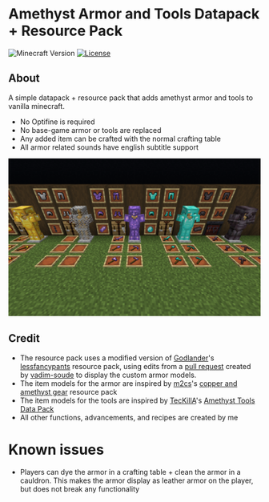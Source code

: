# Amethyst Armor and Tools Datapack + Resource Pack
![Minecraft Version](https://img.shields.io/badge/Minecraft%20Version-1.20.6-blue?style=flat-square)
[![License](https://img.shields.io/github/license/FlamedDogo99/AmethystArmor?style=flat-square)](https://github.com/FlamedDogo99/AmethystArmor/blob/main/LICENSE)
## About
A simple datapack + resource pack that adds amethyst armor and tools to vanilla minecraft.

- No Optifine is required
- No base-game armor or tools are replaced
- Any added item can be crafted with the normal crafting table
- All armor related sounds have english subtitle support 

<div align="center">

![Armor](screenshots/armor1.png)

</div>

## Credit
- The resource pack uses a modified version of [Godlander](https://github.com/Godlander)'s [lessfancypants](https://github.com/Godlander/lessfancypants) resource pack, using edits from a [pull request](https://github.com/Godlander/lessfancypants/pull/1) created by [vadim-soude](https://github.com/vadim-soude) to display the custom armor models.
- The item models for the armor are inspired by [m2cs](https://www.planetminecraft.com/member/m2cs/)'s [copper and amethyst gear](https://www.planetminecraft.com/data-pack/copper-and-amethyst-gear/) resource pack
- The item models for the tools are inspired by [TecKillA](https://www.planetminecraft.com/member/teckilla/)'s [Amethyst Tools Data Pack](https://www.9minecraft.net/amethyst-tools-data-pack/)
- All other functions, advancements, and recipes are created by me

# Known issues
- Players can dye the armor in a crafting table + clean the armor in a cauldron. This makes the armor display as leather armor on the player, but does not break any functionality
